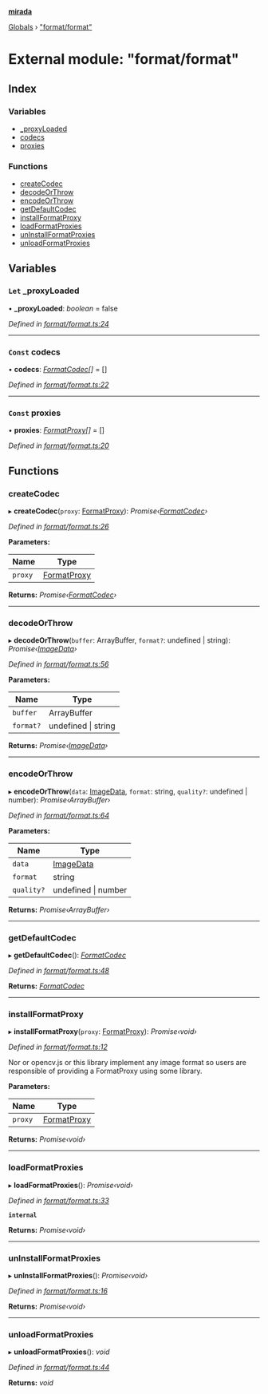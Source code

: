 **[mirada](../README.md)**

[Globals](../README.md) › ["format/format"](_format_format_.md)

# External module: "format/format"

## Index

### Variables

* [_proxyLoaded](_format_format_.md#let-_proxyloaded)
* [codecs](_format_format_.md#const-codecs)
* [proxies](_format_format_.md#const-proxies)

### Functions

* [createCodec](_format_format_.md#createcodec)
* [decodeOrThrow](_format_format_.md#decodeorthrow)
* [encodeOrThrow](_format_format_.md#encodeorthrow)
* [getDefaultCodec](_format_format_.md#getdefaultcodec)
* [installFormatProxy](_format_format_.md#installformatproxy)
* [loadFormatProxies](_format_format_.md#loadformatproxies)
* [unInstallFormatProxies](_format_format_.md#uninstallformatproxies)
* [unloadFormatProxies](_format_format_.md#unloadformatproxies)

## Variables

### `Let` _proxyLoaded

• **_proxyLoaded**: *boolean* = false

*Defined in [format/format.ts:24](https://github.com/cancerberoSgx/mirada/blob/1c5d3d0/mirada/src/format/format.ts#L24)*

___

### `Const` codecs

• **codecs**: *[FormatCodec](../interfaces/_types_mirada_.formatcodec.md)[]* =  []

*Defined in [format/format.ts:22](https://github.com/cancerberoSgx/mirada/blob/1c5d3d0/mirada/src/format/format.ts#L22)*

___

### `Const` proxies

• **proxies**: *[FormatProxy](_types_mirada_.md#formatproxy)[]* =  []

*Defined in [format/format.ts:20](https://github.com/cancerberoSgx/mirada/blob/1c5d3d0/mirada/src/format/format.ts#L20)*

## Functions

###  createCodec

▸ **createCodec**(`proxy`: [FormatProxy](_types_mirada_.md#formatproxy)): *Promise‹[FormatCodec](../interfaces/_types_mirada_.formatcodec.md)›*

*Defined in [format/format.ts:26](https://github.com/cancerberoSgx/mirada/blob/1c5d3d0/mirada/src/format/format.ts#L26)*

**Parameters:**

Name | Type |
------ | ------ |
`proxy` | [FormatProxy](_types_mirada_.md#formatproxy) |

**Returns:** *Promise‹[FormatCodec](../interfaces/_types_mirada_.formatcodec.md)›*

___

###  decodeOrThrow

▸ **decodeOrThrow**(`buffer`: ArrayBuffer, `format?`: undefined | string): *Promise‹[ImageData](../classes/_types_opencv__hacks_.imagedata.md)›*

*Defined in [format/format.ts:56](https://github.com/cancerberoSgx/mirada/blob/1c5d3d0/mirada/src/format/format.ts#L56)*

**Parameters:**

Name | Type |
------ | ------ |
`buffer` | ArrayBuffer |
`format?` | undefined \| string |

**Returns:** *Promise‹[ImageData](../classes/_types_opencv__hacks_.imagedata.md)›*

___

###  encodeOrThrow

▸ **encodeOrThrow**(`data`: [ImageData](../classes/_types_opencv__hacks_.imagedata.md), `format`: string, `quality?`: undefined | number): *Promise‹ArrayBuffer›*

*Defined in [format/format.ts:64](https://github.com/cancerberoSgx/mirada/blob/1c5d3d0/mirada/src/format/format.ts#L64)*

**Parameters:**

Name | Type |
------ | ------ |
`data` | [ImageData](../classes/_types_opencv__hacks_.imagedata.md) |
`format` | string |
`quality?` | undefined \| number |

**Returns:** *Promise‹ArrayBuffer›*

___

###  getDefaultCodec

▸ **getDefaultCodec**(): *[FormatCodec](../interfaces/_types_mirada_.formatcodec.md)*

*Defined in [format/format.ts:48](https://github.com/cancerberoSgx/mirada/blob/1c5d3d0/mirada/src/format/format.ts#L48)*

**Returns:** *[FormatCodec](../interfaces/_types_mirada_.formatcodec.md)*

___

###  installFormatProxy

▸ **installFormatProxy**(`proxy`: [FormatProxy](_types_mirada_.md#formatproxy)): *Promise‹void›*

*Defined in [format/format.ts:12](https://github.com/cancerberoSgx/mirada/blob/1c5d3d0/mirada/src/format/format.ts#L12)*

Nor or opencv.js or this library implement any image format so users are
responsible of providing a FormatProxy using some library.

**Parameters:**

Name | Type |
------ | ------ |
`proxy` | [FormatProxy](_types_mirada_.md#formatproxy) |

**Returns:** *Promise‹void›*

___

###  loadFormatProxies

▸ **loadFormatProxies**(): *Promise‹void›*

*Defined in [format/format.ts:33](https://github.com/cancerberoSgx/mirada/blob/1c5d3d0/mirada/src/format/format.ts#L33)*

**`internal`** 

**Returns:** *Promise‹void›*

___

###  unInstallFormatProxies

▸ **unInstallFormatProxies**(): *Promise‹void›*

*Defined in [format/format.ts:16](https://github.com/cancerberoSgx/mirada/blob/1c5d3d0/mirada/src/format/format.ts#L16)*

**Returns:** *Promise‹void›*

___

###  unloadFormatProxies

▸ **unloadFormatProxies**(): *void*

*Defined in [format/format.ts:44](https://github.com/cancerberoSgx/mirada/blob/1c5d3d0/mirada/src/format/format.ts#L44)*

**Returns:** *void*